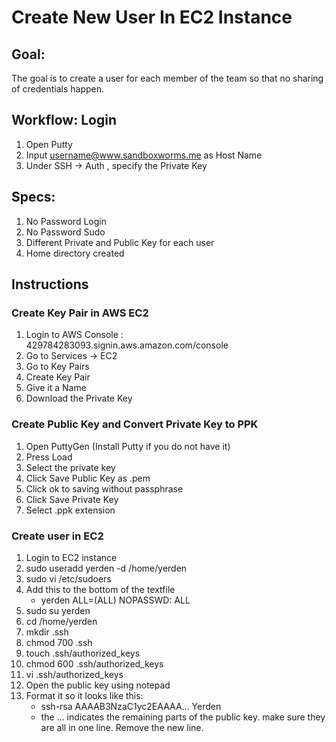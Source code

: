 # **Create New User In EC2 Instance** #

## Goal: ##
The goal is to create a user for each member of the team so that no sharing of credentials happen. 

## Workflow: Login ##
1. Open Putty 
1. Input username@www.sandboxworms.me as Host Name
1. Under SSH -> Auth , specify the Private Key

## Specs: ##
1. No Password Login
2. No Password Sudo
3. Different Private and Public Key for each user
4. Home directory created

## Instructions ##
### Create Key Pair in AWS EC2 ###
1. Login to AWS Console : 429784283093.signin.aws.amazon.com/console
2. Go to Services -> EC2
3. Go to Key Pairs
4. Create Key Pair
5. Give it a Name
6. Download the Private Key

### Create Public Key and Convert Private Key to PPK ###
1. Open PuttyGen (Install Putty if you do not have it)
2. Press Load
3. Select the private key
4. Click Save Public Key as .pem
5. Click ok to saving without passphrase
6. Click Save Private Key
7. Select .ppk extension

### Create user in EC2  ###
1. Login to EC2 instance
2. sudo useradd yerden -d /home/yerden
3. sudo vi /etc/sudoers
4. Add this to the bottom of the textfile
	- yerden          ALL=(ALL)       NOPASSWD: ALL
5.  sudo su yerden
6.  cd /home/yerden
7.  mkdir .ssh
8.  chmod 700 .ssh
9.  touch .ssh/authorized_keys
10. chmod 600 .ssh/authorized_keys
11. vi .ssh/authorized_keys
12. Open the public key using notepad
13. Format it so it looks like this:
	- ssh-rsa AAAAB3NzaC1yc2EAAAA... Yerden
	- the ... indicates the remaining parts of the public key. make sure they are all in one line. Remove the new line. 



